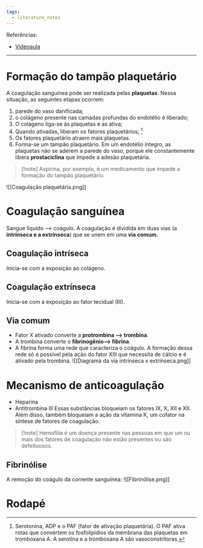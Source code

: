 ```yaml
---
tags:
  - literature_notes
---
```

Referências:
* [Videoaula](https://youtu.be/qnrC2_KCVL0?si=cn46A4f_xEFdbKBd)
---
# Formação do tampão plaquetário
A coagulação sanguínea pode ser realizada pelas **plaquetas**.
Nessa situação, as seguintes etapas ocorrem: 
1. parede do vaso danificada; 
2. o colágeno presente nas camadas profundas do endotélio é liberado; 
3. O colágeno liga-se às plaquetas e as ativa; 
4. Quando ativadas, liberam os fatores plaquetários; [^1]
5. Os fatores plaquetário atraem mais plaquetas. 
6. Forma-se um tampão plaquetário. 
Em um endotélio íntegro, as plaquetas não se aderem a parede do vaso, porque ele constantemente libera **prostaciclina** que impede a adesão plaquetária. 
>[!note] Aspirina, por exemplo, é um medicamento que impede a formação do tampão plaquetário. 

![[Coagulação plaquetária.png]]
# Coagulação sanguínea 
Sangue líquido --> coágulo. 
A coagulação é dividida em duas vias (a **intrínseca e a extrínseca**) que se unem em uma **via comum.**
## Coagulação intríseca 
Inicia-se com a exposição ao colágeno. 
## Coagulação extrínseca
Inicia-se com a exposição ao fator tecidual (III).
## Via comum 
* Fator X ativado converte a **protrombina --> trombina**.
* A trombina converte o **fibrinogênio--> fibrina**. 
* A fibrina forma uma rede que caracteriza o coágulo. A formação dessa rede só é possível pela ação do fator XIII que necessita de cálcio e é ativado pela trombina. 
![[Diagrama da via intrínseca x extrínseca.png]]
# Mecanismo de anticoagulação
* Heparina 
* Antitrombina III
Essas substâncias bloqueiam os fatores IX, X, XII e XII. Além disso, também bloqueiam a ação da vitamina K, um cofator na síntese de fatores de coagulação.
>[!note] Hemofilia é um doença presente nas pessoas em que um ou mais dos fatores de coagulação não estão presentes ou são defeituosos. 
## Fibrinólise
A remoção do coágulo da corrente sanguínea: 
![[Fibrinólise.png]] 

# Rodapé 
[^1]: Serotonina, ADP e o PAF (fator de ativação plaquetária). O PAF ativa rotas que convertem os fosfolípidios da membrana das plaquetas em tromboxana A. A serotina e a tromboxana A são vasoconstritoras. 